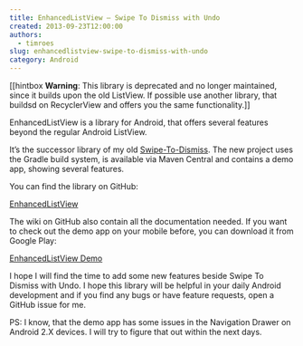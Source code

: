 ```yaml
---
title: EnhancedListView – Swipe To Dismiss with Undo
created: 2013-09-23T12:00:00
authors:
  - timroes
slug: enhancedlistview-swipe-to-dismiss-with-undo
category: Android
---
```


[[hintbox **Warning**: This library is deprecated and no longer maintained, since it builds upon the old ListView.
If possible use another library, that buildsd on RecyclerView and offers you the same functionality.]]

EnhancedListView is a library for Android, that offers several features beyond the regular Android ListView.

It’s the successor library of my old [Swipe-To-Dismiss](post:swipetodismiss-undo).
The new project uses the Gradle build system, is available via Maven Central and
contains a demo app, showing several features.

You can find the library on GitHub:

[EnhancedListView](github:timroes/EnhancedListView)

The wiki on GitHub also contain all the documentation needed. If you want to check
out the demo app on your mobile before, you can download it from Google Play:

[EnhancedListView Demo](playstore:de.timroes.android.listviewdemo)

I hope I will find the time to add some new features beside Swipe To Dismiss with
Undo. I hope this library will be helpful in your daily Android development and
if you find any bugs or have feature requests, open a GitHub issue for me.

PS: I know, that the demo app has some issues in the Navigation Drawer on
Android 2.X devices. I will try to figure that out within the next days.
